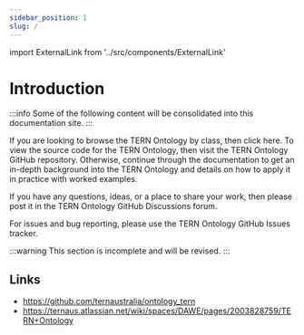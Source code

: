 ```yaml
---
sidebar_position: 1
slug: /
---
```


import ExternalLink from '../src/components/ExternalLink'

# Introduction

:::info
Some of the following content will be consolidated into this documentation site.
:::

If you are looking to browse the TERN Ontology by class, then click <ExternalLink href="/viewers/tern-ontology">here</ExternalLink>. To view the source code for the TERN Ontology, then visit the <ExternalLink href="https://github.com/ternaustralia/ontology_tern">TERN Ontology GitHub repository</ExternalLink>. Otherwise, continue through the documentation to get an in-depth background into the TERN Ontology and details on how to apply it in practice with worked examples. 

If you have any questions, ideas, or a place to share your work, then please post it in the <ExternalLink href="https://github.com/ternaustralia/ontology_tern/discussions">TERN Ontology GitHub Discussions forum</ExternalLink>.

For issues and bug reporting, please use the <ExternalLink href="https://github.com/ternaustralia/ontology_tern/issues">TERN Ontology GitHub Issues tracker</ExternalLink>.


:::warning
This section is incomplete and will be revised.
:::


## Links
- https://github.com/ternaustralia/ontology_tern
- https://ternaus.atlassian.net/wiki/spaces/DAWE/pages/2003828759/TERN+Ontology
